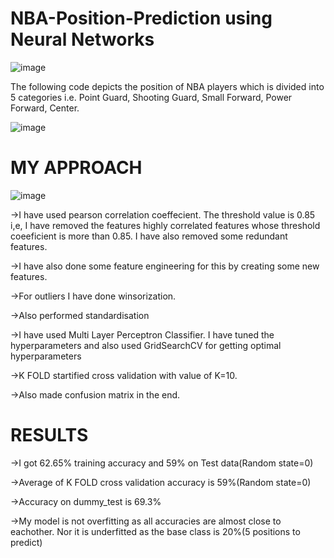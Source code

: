 # NBA-Position-Prediction using Neural Networks

![image](https://github.com/Satya-bit/NBA-Position-Prediction-using-Neural-Networks/assets/70309925/35762c0a-8f12-4031-b377-ca8123a22280)

The following code depicts the position of NBA players which is divided into 5 categories i.e. Point Guard, Shooting Guard, Small Forward, Power Forward, Center.

![image](https://github.com/Satya-bit/NBA-Position-Prediction-using-Neural-Networks/assets/70309925/aedbe55a-4e54-45bc-a7d9-67c3d32cbea7)

# MY APPROACH

![image](https://github.com/Satya-bit/NBA-Position-Prediction-using-Neural-Networks/assets/70309925/14b70059-aaab-41c9-935c-33603cc3c1e4)

->I have used pearson correlation coeffecient. The threshold value is 0.85 i,e, I have removed the features highly correlated features whose threshold coeeficient is more than 0.85. I have also removed some redundant features.

->I have also done some feature engineering for this by creating some new features.

->For outliers I have done winsorization.

->Also performed standardisation

->I have used Multi Layer Perceptron Classifier. I have tuned the hyperparameters and also used GridSearchCV for getting optimal hyperparameters

->K FOLD startified cross validation with value of K=10.

->Also made confusion matrix in the end.

# RESULTS

->I got 62.65% training accuracy and 59% on Test data(Random state=0)

->Average of K FOLD cross validation accuracy is 59%(Random state=0)

->Accuracy on dummy_test is 69.3%

->My model is not overfitting as all accuracies are almost close to eachother. Nor it is underfitted as the base class is 20%(5 positions to predict)
